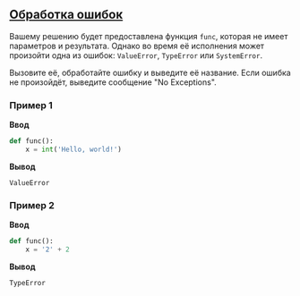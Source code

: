 ## [Обработка ошибок](../../../solutions/5.3/53_a.py)

Вашему решению будет предоставлена функция `func`, которая не имеет параметров и результата. Однако во время её исполнения может произойти одна из ошибок: `ValueError`, `TypeError` или `SystemError`.

Вызовите её, обработайте ошибку и выведите её название. Если ошибка не произойдёт, выведите сообщение "No Exceptions".

### Пример 1

**Ввод**
```python
def func():
    x = int('Hello, world!')
```

**Вывод**
```plaintext
ValueError
```

### Пример 2

**Ввод**
```python
def func():
    x = '2' + 2
```

**Вывод**
```plaintext
TypeError
```